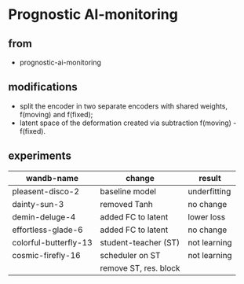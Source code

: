 # Prognostic AI-monitoring

## from 
- prognostic-ai-monitoring

## modifications
- split the encoder in two separate encoders with shared weights, f(moving) and f(fixed);
- latent space of the deformation created via subtraction f(moving) - f(fixed).

## experiments
| wandb-name            | change                  | result       |
|-----------------------|-------------------------|--------------|
| pleasent-disco-2      | baseline model          | underfitting |
| dainty-sun-3          | removed Tanh            | no change    |
| demin-deluge-4        | added FC to latent      | lower loss   |
| effortless-glade-6    | added FC to latent      | no change    |
| colorful-butterfly-13 | student-teacher (ST)    | not learning |
| cosmic-firefly-16     | scheduler on ST         | not learning |
|                       | remove ST, res. block   |              |



